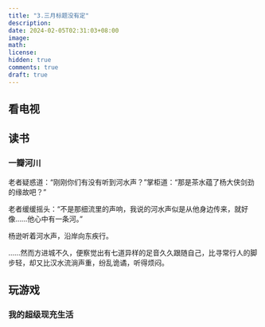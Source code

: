```yaml
---
title: "3.三月标题没有定"
description: 
date: 2024-02-05T02:31:03+08:00
image: 
math: 
license: 
hidden: true
comments: true
draft: true
---
```






## 看电视



## 读书

### 一瓣河川

老者疑惑道：“刚刚你们有没有听到河水声？”掌柜道：“那是茶水蕴了杨大侠剑劲的缘故吧？”

老者缓缓摇头：“不是那细流里的声响，我说的河水声似是从他身边传来，就好像……他心中有一条河。”



杨逊听着河水声，沿岸向东疾行。

……然而方进城不久，便察觉出有七道异样的足音久久跟随自己，比寻常行人的脚步轻，却又比汉水流淌声重，纷乱诡谲，听得烦闷。



## 玩游戏

### 我的超级现充生活





 